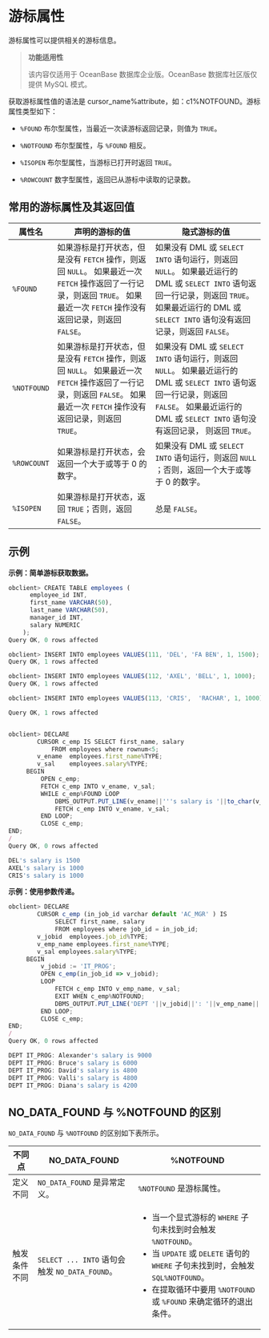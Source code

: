 游标属性 
=========================

游标属性可以提供相关的游标信息。

>**功能适用性**
>
>该内容仅适用于 OceanBase 数据库企业版。OceanBase 数据库社区版仅提供 MySQL 模式。

获取游标属性值的语法是 cursor_name%attribute，如：c1%NOTFOUND。游标属性类型如下：

* `%FOUND` 布尔型属性，当最近一次读游标返回记录，则值为 `TRUE`。

  

* `%NOTFOUND` 布尔型属性，与 `%FOUND` 相反。

  

* `%ISOPEN` 布尔型属性，当游标已打开时返回 `TRUE`。

  

* `%ROWCOUNT` 数字型属性，返回已从游标中读取的记录数。

  




常用的游标属性及其返回值 
---------------------------------



|   **属性名**   |                                                                   **声明的游标的值**                                                                   |                                                                                  **隐式游标的值**                                                                                   |
|-------------|-------------------------------------------------------------------------------------------------------------------------------------------------|-------------------------------------------------------------------------------------------------------------------------------------------------------------------------------|
| `%FOUND`    | 如果游标是打开状态，但是没有 `FETCH` 操作，则返回 `NULL`。 如果最近一次 `FETCH` 操作返回了一行记录，则返回 `TRUE`。 如果最近一次 `FETCH` 操作没有返回记录，则返回 `FALSE`。 | 如果没有 DML 或 `SELECT INTO` 语句运行，则返回 `NULL`。 如果最近运行的  DML 或 `SELECT INTO` 语句返回一行记录，则返回 `TRUE`。 如果最近运行的 DML 或 `SELECT INTO` 语句没有返回记录，则返回 `FALSE`。 |
| `%NOTFOUND` | 如果游标是打开状态，但是没有 `FETCH` 操作，则返回 `NULL`。 如果最近一次 `FETCH` 操作返回了一行记录，则返回 `FALSE`。 如果最近一次 `FETCH` 操作没有返回记录，则返回 `TRUE`。 | 如果没有 DML 或 `SELECT INTO` 语句运行，则返回 `NULL`。 如果最近运行的 DML 或 `SELECT INTO` 语句返回一行记录，则返回 `FALSE`。 如果最近运行的 DML 或 `SELECT INTO` 语句没有返回记录， 则返回 `TRUE`。 |
| `%ROWCOUNT` | 如果游标是打开状态，会返回一个大于或等于 0 的数字。                                                                                                                     | 如果没有 DML 或 `SELECT INTO` 语句运行，则返回 `NULL` ；否则，返回一个大于或等于 0 的数字。                                                                                                                 |
| `%ISOPEN`   | 如果游标是打开状态，返回 `TRUE`；否则，返回 `FALSE`。                                                                                                              | 总是 `FALSE`。                                                                                                                                                                   |



示例 
-----------------------

**示例：简单游标获取数据。** 

```javascript
obclient> CREATE TABLE employees (
      employee_id INT,
      first_name VARCHAR(50),
      last_name VARCHAR(50),
      manager_id INT,
      salary NUMERIC
    );
Query OK, 0 rows affected 

obclient> INSERT INTO employees VALUES(111, 'DEL', 'FA BEN', 1, 1500);
Query OK, 1 rows affected 

obclient> INSERT INTO employees VALUES(112, 'AXEL', 'BELL', 1, 1000);
Query OK, 1 rows affected 

obclient> INSERT INTO employees VALUES(113, 'CRIS',  'RACHAR', 1, 1000);

Query OK, 1 rows affected 


obclient> DECLARE
        CURSOR c_emp IS SELECT first_name, salary
            FROM employees where rownum<5;
        v_ename  employees.first_name%TYPE;
        v_sal    employees.salary%TYPE;
     BEGIN
         OPEN c_emp;
         FETCH c_emp INTO v_ename, v_sal;
         WHILE c_emp%FOUND LOOP
             DBMS_OUTPUT.PUT_LINE(v_ename||'''s salary is '||to_char(v_sal) );
             FETCH c_emp INTO v_ename, v_sal;
         END LOOP;
         CLOSE c_emp;
END;
/
Query OK, 0 rows affected

DEL's salary is 1500
AXEL's salary is 1000
CRIS's salary is 1000
```



**示例：使用参数传递。** 

```javascript
obclient> DECLARE
        CURSOR c_emp (in_job_id varchar default 'AC_MGR' ) IS
             SELECT first_name, salary
             FROM employees where job_id = in_job_id;
        v_jobid  employees.job_id%TYPE;
        v_emp_name employees.first_name%TYPE;
        v_sal employees.salary%TYPE;
     BEGIN
         v_jobid := 'IT_PROG';
         OPEN c_emp(in_job_id => v_jobid);
         LOOP
             FETCH c_emp INTO v_emp_name, v_sal;
             EXIT WHEN c_emp%NOTFOUND;
             DBMS_OUTPUT.PUT_LINE('DEPT '||v_jobid||': '||v_emp_name||'''s salary is '||to_char(v_sal) );
         END LOOP;
         CLOSE c_emp;
END;
/
Query OK, 0 rows affected 

DEPT IT_PROG: Alexander's salary is 9000
DEPT IT_PROG: Bruce's salary is 6000
DEPT IT_PROG: David's salary is 4800
DEPT IT_PROG: Valli's salary is 4800
DEPT IT_PROG: Diana's salary is 4200
```



NO_DATA_FOUND 与 %NOTFOUND 的区别 
--------------------------------------------------

`NO_DATA_FOUND` 与 `%NOTFOUND` 的区别如下表所示。


| **不同点** |            **NO_DATA_FOUND**             |                                                                                                                                   **%NOTFOUND**                                                                                                                                   |
|---------|------------------------------------------|-----------------------------------------------------------------------------------------------------------------------------------------------------------------------------------------------------------------------------------------------------------------------------------|
| 定义不同    | `NO_DATA_FOUND` 是异常定义。                   | `%NOTFOUND` 是游标属性。                                                                                                                                                                                                                                                                |
| 触发条件不同  | `SELECT ... INTO` 语句会触发 `NO_DATA_FOUND`。 | <ul><li> 当一个显式游标的 `WHERE` 子句未找到时会触发 `%NOTFOUND`。   </li><li> 当 `UPDATE` 或 `DELETE` 语句的 `WHERE` 子句未找到时，会触发 `SQL%NOTFOUND`。   </li><li> 在提取循环中要用 `%NOTFOUND` 或 `%FOUND` 来确定循环的退出条件。</li></ul>    |



